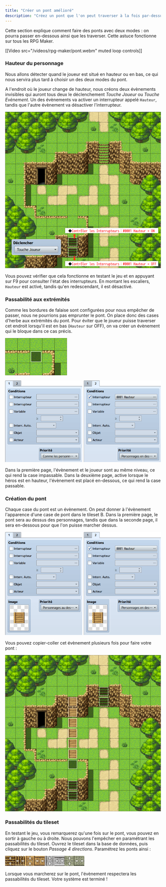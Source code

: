```yaml
---
title: "Créer un pont amélioré"
description: "Créez un pont que l'on peut traverser à la fois par-dessus et par dessous."
---
```


Cette section explique comment faire des ponts avec deux modes : on pourra passer en-dessous ainsi que les traverser. Cette astuce fonctionne sur tous les RPG Maker.

[[Video src="/videos/rpg-maker/pont.webm" muted loop controls]]

### Hauteur du personnage

Nous allons détecter quand le joueur est situé en hauteur ou en bas, ce qui nous servira plus tard à choisir un des deux modes du pont.

A l'endroit où le joueur change de hauteur, nous créons deux évènements invisibles qui auront tous deux le déclenchement *Touche Joueur* ou *Touche Evènement*. Un des évènements va activer un interrupteur appelé `Hauteur`, tandis que l'autre évènement va désactiver l'interrupteur.

![Deux évènements dans les escaliers pour activer et désactiver l'interrupteur Hauteur](./hauteur.png)

Vous pouvez vérifier que cela fonctionne en testant le jeu et en appuyant sur F9 pour consulter l'état des interrupteurs. En montant les escaliers, `Hauteur` est activé, tandis qu'en redescendant, il est désactivé.

### Passabilité aux extrémités

Comme les bordures de falaise sont configurées pour nous empêcher de passer, nous ne pourrions pas emprunter le pont. On place donc des cases d'herbe aux extrémités du pont. Pour éviter que le joueur puisse traverser cet endroit lorsqu'il est en bas (`Hauteur` sur OFF), on va créer un évènement qui le bloque dans ce cas précis.

![Placement de l'évènement bloquant sur la carte](./block-emplacement.png)

![Les deux pages de l'évènement bloquant](./block.png)

Dans la première page, l'évènement et le joueur sont au même niveau, ce qui rend la case impassable. Dans la deuxième page, active lorsque le héros est en hauteur, l'évènement est placé en-dessous, ce qui rend la case passable.

### Création du pont

Chaque case du pont est un évènement. On peut donner à l'évènement l'apparence d'une case de pont dans le tileset B. Dans la première page, le pont sera au dessus des personnages, tandis que dans la seconde page, il sera en-dessous pour que l'on puisse marcher dessus.

![Les deux pages de l'évènement de pont](./pont.png)

Vous pouvez copier-coller cet évènement plusieurs fois pour faire votre pont :

![Résultat final de la carte](./resultat.png)

### Passabilités du tileset

En testant le jeu, vous remarquerez qu'une fois sur le pont, vous pouvez en sortir à gauche ou à droite. Nous pouvons l'empêcher en paramétrant les passabilités du tileset. Ouvrez le tileset dans la base de données, puis cliquez sur le bouton *Passage 4 directions*. Paramétrez les ponts ainsi :

![Bord des ponts interdits dans les réglages du tileset](./passabilite.png)

Lorsque vous marcherez sur le pont, l'évènement respectera les passabilités du tileset. Votre système est terminé !

